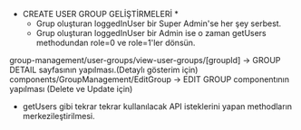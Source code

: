 * CREATE USER GROUP GELİŞTİRMELERİ *
    - Grup oluşturan loggedInUser bir Super Admin'se her şey serbest.
    - Grup oluşturan loggedInUser bir Admin ise o zaman getUsers methodundan role=0 ve role=1'ler dönsün.

group-management/user-groups/view-user-groups/[groupId] -> GROUP DETAIL sayfasının yapılması.(Detaylı gösterim için)
components/GroupManagement/EditGroup -> EDIT GROUP componentının yapılması (Delete ve Update için)








* getUsers gibi tekrar tekrar kullanılacak API isteklerini yapan methodların merkezileştirilmesi.